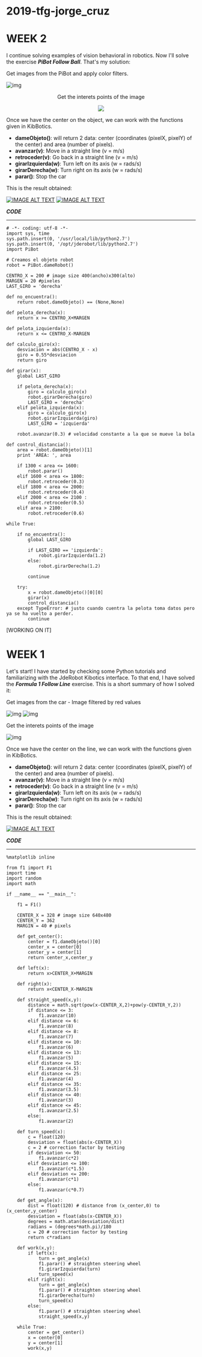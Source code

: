 # 2019-tfg-jorge_cruz

# WEEK 2
I continue solving examples of vision behavioral in robotics. Now I'll solve the exercise ***PiBot Follow Ball***. That's my solution:

Get images from the PiBot and apply color filters.

 ![img](/docs/[FB]Filter.JPG)

<p align="center">
    Get the interets points of the image
</p>

<p align="center">
  <img src="/docs/[FB]Points.JPG">
</p>

Once we have the center on the object, we can work with the functions given in KibBotics.
* **dameObjeto()**: will return 2 data: center (coordinates (pixelX, pixelY) of the center) and area (number of pixels).
* **avanzar(v)**: Move in a straight line (v = m/s)
* **retroceder(v)**: Go back in a straight line (v = m/s)
* **girarIzquierda(w)**: Turn left on its axis (w = rads/s)
* **girarDerecha(w)**:  Turn right on its axis (w = rads/s)
* **parar()**: Stop the car

This is the result obtained:

[![IMAGE ALT TEXT](/docs/[FB]Iteration_1.JPG)](https://youtu.be/pLYk-796DTA "Follow Ball Video-1")
[![IMAGE ALT TEXT](/docs/[FB]Iteration_2.JPG)](https://youtu.be/luqyIFiPc6M "Follow Ball Video-2")


***CODE***
___

```
# -*- coding: utf-8 -*-
import sys, time
sys.path.insert(0, '/usr/local/lib/python2.7')
sys.path.insert(0, '/opt/jderobot/lib/python2.7')
import PiBot 

# Creamos el objeto robot
robot = PiBot.dameRobot()

CENTRO_X = 200 # image size 400(ancho)x300(alto)
MARGEN = 20 #pixeles
LAST_GIRO = 'derecha'

def no_encuentra():
    return robot.dameObjeto() == (None,None)

def pelota_derecha(x):
    return x >= CENTRO_X+MARGEN

def pelota_izquierda(x):
    return x <= CENTRO_X-MARGEN

def calculo_giro(x):
    desviacion = abs(CENTRO_X - x)
    giro = 0.55*desviacion
    return giro

def girar(x):
    global LAST_GIRO
    
    if pelota_derecha(x):
        giro = calculo_giro(x)
        robot.girarDerecha(giro)
        LAST_GIRO = 'derecha'
    elif pelota_izquierda(x):
        giro = calculo_giro(x)
        robot.girarIzquierda(giro)
        LAST_GIRO = 'izquierda'

    robot.avanzar(0.3) # velocidad constante a la que se mueve la bola
        
def control_distancia():
    area = robot.dameObjeto()[1]
    print 'AREA: ', area

    if 1300 < area <= 1600:
        robot.parar()
    elif 1600 < area <= 1800:
        robot.retroceder(0.3)
    elif 1800 < area <= 2000:
        robot.retroceder(0.4)
    elif 2000 < area <= 2100 :
        robot.retroceder(0.5)
    elif area > 2100:
        robot.retroceder(0.6)

while True:

    if no_encuentra():
        global LAST_GIRO

        if LAST_GIRO == 'izquierda': 
            robot.girarIzquierda(1.2)
        else:
            robot.girarDerecha(1.2)
            
        continue

    try:        
        x = robot.dameObjeto()[0][0]
        girar(x)
        control_distancia()         
    except TypeError: # justo cuando cuentra la pelota toma datos pero ya se ha vuelto a perder.
        continue

```

[WORKING ON IT]

# WEEK 1
Let's start! I have started by checking some Python tutorials and familiarizing with the JdeRobot Kibotics interface. To that end, I have solved the ***Formula 1 Follow Line*** exercise. This is a short summary of how I solved it:

Get images from the car - Image filtered by red values

![img](/docs/[FL]Camera_RGB.png) ![img](/docs/[FL]Camera_HSV.png)

Get the interets points of the image

![img](/docs/[FL]Interets-Points.JPG) 

Once we have the center on the line, we can work with the functions given in KibBotics.
* **dameObjeto()**: will return 2 data: center (coordinates (pixelX, pixelY) of the center) and area (number of pixels).
* **avanzar(v)**: Move in a straight line (v = m/s)
* **retroceder(v)**: Go back in a straight line (v = m/s)
* **girarIzquierda(w)**: Turn left on its axis (w = rads/s)
* **girarDerecha(w)**:  Turn right on its axis (w = rads/s)
* **parar()**: Stop the car

This is the result obtained:

[![IMAGE ALT TEXT](/docs/[FL]Video.JPG)](https://youtu.be/x7tjk7Ptbkc "Follow Line Video")


***CODE***
___
```
%matplotlib inline

from f1 import F1
import time
import random
import math

if __name__ == "__main__":
    
    f1 = F1()
    
    CENTER_X = 328 # image size 640x480
    CENTER_Y = 362
    MARGIN = 40 # pixels
    
    def get_center():
        center = f1.dameObjeto()[0]
        center_x = center[0]
        center_y = center[1]
        return center_x,center_y
    
    def left(x):
        return x>CENTER_X+MARGIN
    
    def right(x):
        return x<CENTER_X-MARGIN
    
    def straight_speed(x,y):
        distance = math.sqrt(pow(x-CENTER_X,2)+pow(y-CENTER_Y,2))
        if distance <= 3:
            f1.avanzar(10)
        elif distance <= 6:
            f1.avanzar(8)
        elif distance <= 8:
            f1.avanzar(7)
        elif distance <= 10:
            f1.avanzar(6)
        elif distance <= 13:
            f1.avanzar(5)
        elif distance <= 15:
            f1.avanzar(4.5)
        elif distance <= 25:
            f1.avanzar(4)
        elif distance <= 35:
            f1.avanzar(3.5)
        elif distance <= 40:
            f1.avanzar(3)
        elif distance <= 45:
            f1.avanzar(2.5)
        else:
            f1.avanzar(2)
            
    def turn_speed(x):
        c = float(120)
        desviation = float(abs(x-CENTER_X))
        c = 2 # correction factor by testing
        if desviation <= 50:
            f1.avanzar(c*2)
        elif desviation <= 100:
            f1.avanzar(c*1.5)
        elif desviation <= 200:
            f1.avanzar(c*1)
        else:
            f1.avanzar(c*0.7)

    def get_angle(x):
        dist = float(120) # distance from (x_center,0) to (x_center,y_center)
        desviation = float(abs(x-CENTER_X))
        degrees = math.atan(desviation/dist)
        radians = (degrees*math.pi)/180
        c = 20 # correction factor by testing
        return c*radians

    def work(x,y):
        if left(x):
            turn = get_angle(x)
            f1.parar() # straighten steering wheel
            f1.girarIzquierda(turn)
            turn_speed(x)
        elif right(x):
            turn = get_angle(x)
            f1.parar() # straighten steering wheel
            f1.girarDerecha(turn)
            turn_speed(x)
        else:
            f1.parar() # straighten steering wheel
            straight_speed(x,y)
        
    while True:        
        center = get_center()
        x = center[0]
        y = center[1]
        work(x,y)

```
